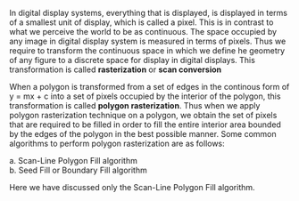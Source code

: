 In digital display systems, everything that is displayed, is displayed in terms of a smallest unit of display, which is called a pixel. This is in contrast to what we perceive the world to be as continuous. The space occupied by any image in digital display system is measured in terms of pixels. Thus we require to transform the continuous space in which we define he geometry of any figure to a discrete space for display in digital displays. This transformation is called **rasterization** or **scan conversion**   

When a polygon is transformed from a set of edges in the continous form of y = mx + c into a set of pixels occupied by the interior of the polygon, this transformation is called **polygon rasterization**. Thus when we apply polygon rasterization technique on a polygon, we obtain the set of pixels that are required to be filled in order to fill the entire interior area bounded by the edges of the polygon in the best possible manner. Some common algorithms to perform polygon rasterization are as follows:    

  a. Scan-Line Polygon Fill algorithm  
  b. Seed Fill or Boundary Fill algorithm    

Here we have discussed only the Scan-Line Polygon Fill algorithm.     